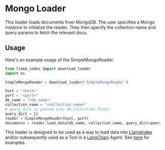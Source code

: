 # Mongo Loader

This loader loads documents from MongoDB. The user specifies a Mongo instance to
initialize the reader. They then specify the collection name and query params to
fetch the relevant docs.

## Usage

Here's an example usage of the SimpleMongoReader.

```python
from llama_index import download_loader
import os

SimpleMongoReader = download_loader('SimpleMongoReader')

host = "<host>"
port = "<port>"
db_name = "<db_name>"
collection_name = "<collection_name>"
# query_dict is passed into db.collection.find()
query_dict = {}
reader = SimpleMongoReader(host, port)
documents = reader.load_data(db_name, collection_name, query_dict=query_dict)
```

This loader is designed to be used as a way to load data into [LlamaIndex](https://github.com/jerryjliu/gpt_index/tree/main/gpt_index) and/or subsequently used as a Tool in a [LangChain](https://github.com/hwchase17/langchain) Agent. See [here](https://github.com/emptycrown/llama-hub/tree/main) for examples.
